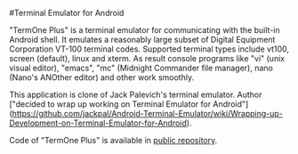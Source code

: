 #Terminal Emulator for Android

"TermOne Plus" is a terminal emulator for communicating with the built-in Android shell.
It emulates a reasonably large subset of Digital Equipment Corporation VT-100 terminal codes.
Supported terminal types include vt100, screen (default), linux and xterm.
As result console programs like "vi" (unix visual editor), "emacs", "mc" (Midnight Commander file manager), nano (Nano's ANOther editor) and other work smoothly.

This application is clone of Jack Palevich's terminal emulator.
Author ["decided to wrap up working on Terminal Emulator for Android"]
(https://github.com/jackpal/Android-Terminal-Emulator/wiki/Wrapping-up-Development-on-Terminal-Emulator-for-Android).

Code of "TermOne Plus" is available in [public repository](https://gitlab.com/termapps/termoneplus).
